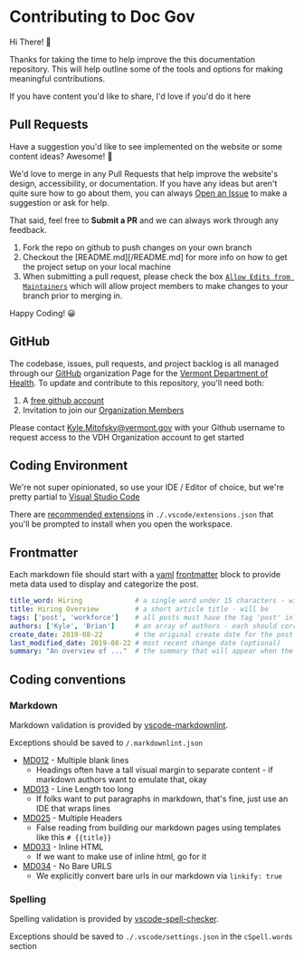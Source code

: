 # Contributing to Doc Gov

Hi There! 👋

Thanks for taking the time to help improve the this documentation repository.  This will help outline some of the tools and options for making meaningful contributions.

If you have content you'd like to share, I'd love if you'd do it here

## Pull Requests

Have a suggestion you'd like to see implemented on the website or some content ideas? Awesome! 🎉

We'd love to merge in any Pull Requests that help improve the website's design, accessibility, or documentation.  If you have any ideas but aren't quite sure how to go about them, you can always [Open an Issue](https://github.com/VermontDepartmentOfHealth/docs/issues/new/choose) to make a suggestion or ask for help.  

That said, feel free to **Submit a PR** and we can always work through any feedback.

1. Fork the repo on github to push changes on your own branch
2. Checkout the [README.md][/README.md] for more info on how to get the project setup on your local machine
3. When submitting a pull request, please check the box [`Allow Edits from Maintainers`](https://help.github.com/en/articles/allowing-changes-to-a-pull-request-branch-created-from-a-fork) which will allow project members to make changes to your branch prior to merging in.

Happy Coding! 😀

## GitHub

The codebase, issues, pull requests, and project backlog is all managed through our [GitHub](https://github.com/) organization Page for the [Vermont Department of Health](https://github.com/VermontDepartmentOfHealth).  To update and contribute to this repository, you'll need both:

1. A [free github account](https://github.com/join)
2. Invitation to join our [Organization Members](https://github.com/orgs/VermontDepartmentOfHealth/people)

Please contact Kyle.Mitofsky@vermont.gov with your Github username to request access to the VDH Organization account to get started


## Coding Environment

We're not super opinionated, so use your IDE / Editor of choice, but we're pretty partial to [Visual Studio Code](https://code.visualstudio.com/)

There are [recommended extensions](https://code.visualstudio.com/docs/editor/extension-gallery#_recommended-extensions) in `./.vscode/extensions.json` that you'll be prompted to install when you open the workspace.

## Frontmatter

Each markdown file should start with a [yaml](https://learnxinyminutes.com/docs/yaml/) [frontmatter](https://www.11ty.io/docs/data-frontmatter/) block to provide meta data used to display and categorize the post.

```yaml
title_word: Hiring             # a single word under 15 characters - will be prepended to "doc Gov" on the site title
title: Hiring Overview         # a short article title - will be
tags: ['post', 'workforce']    # all posts must have the tag 'post' in addition to at least one other tagging option in ./src/_data/taglist
authors: ['Kyle', 'Brian']     # an array of authors - each should correspond to a key in ./src/_data/authors
create_date: 2019-08-22        # the original create date for the post
last_modified_date: 2019-08-22 # most recent change date (optional)
summary: "An overview of ..."  # the summary that will appear when the article is referenced elsewhere.  Should be 1-2 short sentences with the elevator pitch for the article
```


## Coding conventions

### Markdown

Markdown validation is provided by [vscode-markdownlint](https://github.com/DavidAnson/vscode-markdownlint).

Exceptions should be saved to `/.markdownlint.json`

* [MD012](https://github.com/markdownlint/markdownlint/blob/master/docs/RULES.md#md012---multiple-consecutive-blank-lines) - Multiple blank lines
  * Headings often have a tall visual margin to separate content - if markdown authors want to emulate that, okay
* [MD013](https://github.com/markdownlint/markdownlint/blob/master/docs/RULES.md#md013---line-length) - Line Length too long
  * If folks want to put paragraphs in markdown, that's fine, just use an IDE that wraps lines
* [MD025](https://github.com/markdownlint/markdownlint/blob/master/docs/RULES.md#md025---multiple-top-level-headers-in-the-same-document) - Multiple Headers
  * False reading from building our markdown pages using templates like this `# {{title}}`
* [MD033](https://github.com/markdownlint/markdownlint/blob/master/docs/RULES.md#md033---inline-html) - Inline HTML
  * If we want to make use of inline html, go for it
* [MD034](https://github.com/markdownlint/markdownlint/blob/master/docs/RULES.md#md033---inline-html) - No Bare URLS
  * We explicitly convert bare urls in our markdown via `linkify: true`

### Spelling

Spelling validation is provided by [vscode-spell-checker](https://github.com/streetsidesoftware/vscode-spell-checker).

Exceptions should be saved to `./.vscode/settings.json` in the `cSpell.words` section

